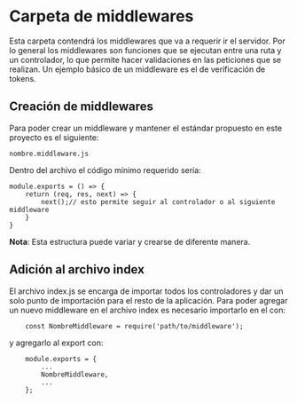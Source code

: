 # Carpeta de middlewares

Esta carpeta contendrá los middlewares que va a requerir ir el servidor. Por lo general los middlewares son funciones que se ejecutan entre una ruta y un controlador, lo que permite hacer validaciones en las peticiones que se realizan. Un ejemplo básico de un middleware es el de verificación de tokens. 

## Creación de middlewares

Para poder crear un middleware y mantener el estándar propuesto en este proyecto es el siguiente:

```
nombre.middleware.js
```

Dentro del archivo el código mínimo requerido sería:

```
module.exports = () => {
    return (req, res, next) => {
        next();// esto permite seguir al controlador o al siguiente middleware
    }
}
```

**Nota**: Esta estructura puede variar y crearse de diferente manera.

## Adición al archivo index

El archivo index.js se encarga de importar todos los controladores y dar un solo punto de importación para el resto de la aplicación. Para poder agregar un nuevo middleware en el archivo index es necesario importarlo en el con: 
```
    const NombreMiddleware = require('path/to/middleware');
```
y agregarlo al export con:
```
    module.exports = {
        ...
        NombreMiddleware,
        ...
    };
```
